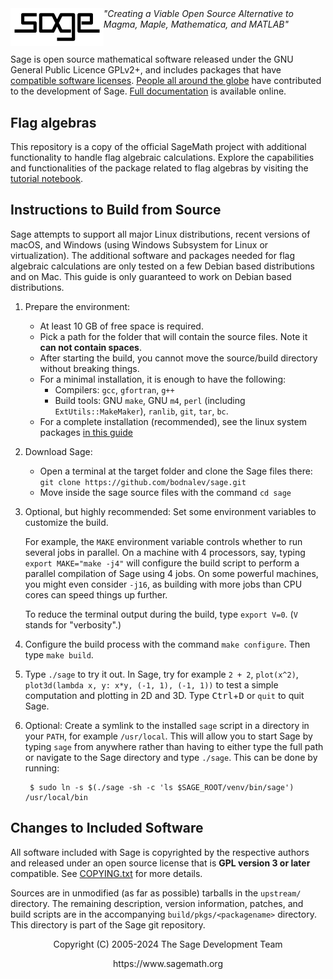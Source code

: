 <div>
<a href="https://sagemath.org">
  <picture>
    <source media="(prefers-color-scheme: dark)" srcset="src/doc/common/static/logo_sagemath_white.svg">
    <img src="src/doc/common/static/logo_sagemath_black.svg" height="60" align="left">
  </picture>
</a>
   <em>"Creating a Viable Open Source Alternative to
   Magma, Maple, Mathematica, and MATLAB"</em>
</div>

#

Sage is open source mathematical software released under the GNU General Public
Licence GPLv2+, and includes packages that have [compatible software licenses](./COPYING.txt).
[People all around the globe](https://www.sagemath.org/development-map.html) have contributed to the
development of Sage. [Full documentation](https://doc.sagemath.org/html/en/index.html) is available online.

Flag algebras
-----------------

This repository is a copy of the official SageMath project with additional functionality to handle 
flag algebraic calculations. Explore the capabilities and functionalities of the package related to flag algebras by visiting the [tutorial notebook](https://github.com/bodnalev/sage/blob/theory-builder/flag_tutorial.ipynb).

Instructions to Build from Source
---------------------------------

Sage attempts to support all major Linux distributions, recent versions of
macOS, and Windows (using Windows Subsystem for Linux or
virtualization). The additional software and packages needed for flag algebraic calculations
are only tested on a few Debian based distributions and on Mac. This guide is only guaranteed to work on Debian based distributions.

1.  Prepare the environment:
    - At least 10 GB of free space is required.
    - Pick a path for the folder that will contain the source files. Note it **can not contain spaces**.
    - After starting the build, you cannot move the source/build
      directory without breaking things.
    - For a minimal installation, it is enough to have the following:
        - Compilers: `gcc`, `gfortran`, `g++`
        - Build tools: GNU `make`, GNU `m4`, `perl` (including `ExtUtils::MakeMaker`), `ranlib`, `git`, `tar`, `bc`.
    - For a complete installation (recommended), see the linux system packages [in this guide](https://doc.sagemath.org/html/en/installation/source.html)
2.  Download Sage:
    - Open a terminal at the target folder and clone the Sage files there: `git clone https://github.com/bodnalev/sage.git`
    - Move inside the sage source files with the command `cd sage`
3. Optional, but highly recommended: Set some environment variables to
    customize the build.
    
    For example, the `MAKE` environment variable controls whether to
    run several jobs in parallel.  On a machine with 4 processors, say,
    typing `export MAKE="make -j4"` will configure the build script to
    perform a parallel compilation of Sage using 4 jobs. On some
    powerful machines, you might even consider `-j16`, as building with
    more jobs than CPU cores can speed things up further.
    
    To reduce the terminal output during the build, type `export V=0`.
    (`V` stands for "verbosity".)
4. Configure the build process with the command `make configure`. Then type `make build`.
5. Type `./sage` to try it out. In Sage, try for example `2 + 2`,
    `plot(x^2)`, `plot3d(lambda x, y: x*y, (-1, 1), (-1, 1))`
    to test a simple computation and plotting in 2D and 3D.
    Type <kbd>Ctrl</kbd>+<kbd>D</kbd> or `quit` to quit Sage.
6. Optional: Create a symlink to the installed `sage` script in a
    directory in your `PATH`, for example `/usr/local`. This will
    allow you to start Sage by typing `sage` from anywhere rather than
    having to either type the full path or navigate to the Sage
    directory and type `./sage`. This can be done by running:

        $ sudo ln -s $(./sage -sh -c 'ls $SAGE_ROOT/venv/bin/sage') /usr/local/bin

Changes to Included Software
----------------------------

All software included with Sage is copyrighted by the respective authors
and released under an open source license that is __GPL version 3 or
later__ compatible. See [COPYING.txt](./COPYING.txt) for more details.

Sources are in unmodified (as far as possible) tarballs in the
`upstream/` directory. The remaining description, version
information, patches, and build scripts are in the accompanying
`build/pkgs/<packagename>` directory. This directory is
part of the Sage git repository.

<p align="center">
   Copyright (C) 2005-2024 The Sage Development Team
</p>
<p align="center">
   https://www.sagemath.org
</p>

